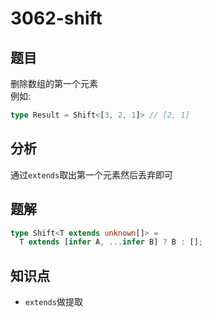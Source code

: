 # 3062-shift
## 题目
删除数组的第一个元素  
例如:
```ts
type Result = Shift<[3, 2, 1]> // [2, 1]
```
## 分析
通过`extends`取出第一个元素然后丢弃即可
## 题解
```ts
type Shift<T extends unknown[]> =
  T extends [infer A, ...infer B] ? B : [];
```
## 知识点
- `extends`做提取